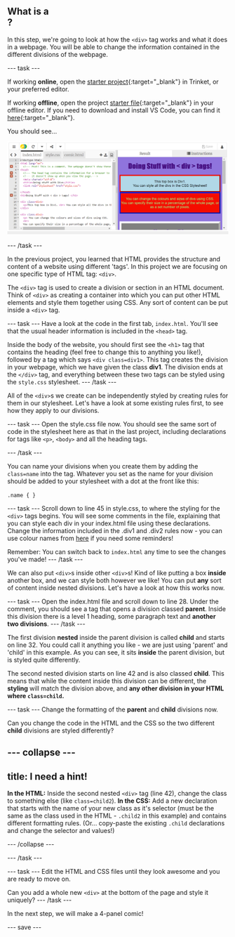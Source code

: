 ## What is a <div>?

In this step, we're going to look at how the ```<div>``` tag works and what it does in a webpage. You will be able to change the information contained in the different divisions of the webpage.

--- task ---

If working **online**, open the [starter project](https://trinket.io/html/780d3e38c5){:target="_blank"} in Trinket, or your preferred editor.
 
If working **offline**, open the project [starter file](http://rpf.io/p/en/webcomic-get){:target="_blank"} in your offline editor. If you need to download and install VS Code, you can find it [here](https://code.visualstudio.com/Download){:target="_blank"}.

You should see...
 
![starter project](images/starter_project.png)

--- /task ---

In the previous project, you learned that HTML provides the structure and content of a website using different 'tags'. In this project we are focusing on one specific type of HTML tag: ```<div>```.

The ```<div>``` tag is used to create a division or section in an HTML document. Think of ```<div>``` as creating a container into which you can put other HTML elements and style them together using CSS. Any sort of content can be put inside a ```<div>``` tag.

--- task ---
Have a look at the code in the first tab, ```index.html```. You'll see that the usual header information is included in the ```<head>``` tag. 

Inside the body of the website, you should first see the ```<h1>``` tag that contains the heading (feel free to change this to anything you like!), followed by a tag which says ```<div class=div1>```. This tag creates the division in your webpage, which we have given the class **div1**. The division ends at the ```</div>``` tag, and everything between these two tags can be styled using the ```style.css``` stylesheet.
--- /task ---

All of the ```<div>```s we create can be independently styled by creating rules for them in our stylesheet.  Let's have a look at some existing rules first, to see how they apply to our divisions.

--- task ---
Open the style.css file now. You should see the same sort of code in the stylesheet here as that in the last project, including declarations for tags like ```<p>```, ```<body>``` and all the heading tags. 

--- /task ---

You can name your divisions when you create them by adding the ```class=name``` into the tag. Whatever you set as the name for your division should be added to your stylesheet with a dot at the front like this:

```.name { }```

--- task ---
Scroll down to line 45 in style.css, to where the styling for the ```<div>``` tags begins. You will see some comments in the file, explaining that you can style each div in your index.html file using these declarations. Change the information included in the .div1 and .div2 rules now - you can use colour names from [here](https://www.w3schools.com/cssref/css_colors.asp) if you need some reminders!

Remember: You can switch back to ```index.html``` any time to see the changes you've made!
--- /task ---

We can also put ```<div>```s inside other ```<div>```s! Kind of like putting a box **inside** another box, and we can style both however we like! You can put **any** sort of content inside nested divisions. Let's have a look at how this works now.

--- task ---
Open the index.html file and scroll down to line 28. Under the comment, you should see a tag that opens a division classed **parent**. Inside this division there is a level 1 heading, some paragraph text and **another two divisions**. 
--- /task ---

The first division **nested** inside the parent division is called **child** and starts on line 32. You could call it anything you like - we are just using 'parent' and 'child' in this example. As you can see, it sits **inside** the parent division, but is styled quite differently.

The second nested division starts on line 42 and is also classed **child**. This means that while the content inside this division can be different, the **styling** will match the division above, and **any other division in your HTML where ```class=child```.** 

--- task ---
Change the formatting of the **parent** and **child** divisions now. 

Can you change the code in the HTML and the CSS so the two different **child** divisions are styled differently?

--- collapse ---
---
title: I need a hint!
---
**In the HTML:** Inside the second nested ```<div>``` tag (line 42), change the class to something else (like ```class=child2```).
**In the CSS:** Add a new declaration that starts with the name of your new class as it's selector (must be the same as the class used in the HTML - ```.child2``` in this example) and contains different formatting rules. (Or... copy-paste the existing ```.child``` declarations and change the selector and values!)

--- /collapse ---

--- /task ---

--- task ---
Edit the HTML and CSS files until they look awesome and you are ready to move on. 

Can you add a whole new ```<div>``` at the bottom of the page and style it uniquely?
--- /task ---

In the next step, we will make a 4-panel comic!

--- save ---